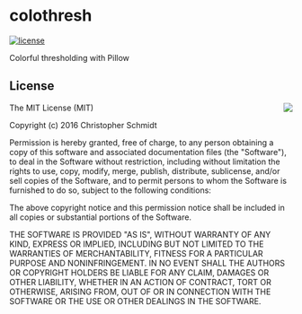 # colothresh
[![license](https://img.shields.io/github/license/mashape/apistatus.svg?maxAge=2592000?style=plastic)](https://opensource.org/licenses/MIT)

Colorful thresholding with Pillow

## License
<a href="https://opensource.org/licenses/MIT"><img align="right" src="http://opensource.org/trademarks/opensource/OSI-Approved-License-100x137.png"></a>
The MIT License (MIT)

Copyright (c) 2016 Christopher Schmidt

Permission is hereby granted, free of charge, to any person obtaining a copy
of this software and associated documentation files (the "Software"), to deal
in the Software without restriction, including without limitation the rights
to use, copy, modify, merge, publish, distribute, sublicense, and/or sell
copies of the Software, and to permit persons to whom the Software is
furnished to do so, subject to the following conditions:

The above copyright notice and this permission notice shall be included in all
copies or substantial portions of the Software.

THE SOFTWARE IS PROVIDED "AS IS", WITHOUT WARRANTY OF ANY KIND, EXPRESS OR
IMPLIED, INCLUDING BUT NOT LIMITED TO THE WARRANTIES OF MERCHANTABILITY,
FITNESS FOR A PARTICULAR PURPOSE AND NONINFRINGEMENT. IN NO EVENT SHALL THE
AUTHORS OR COPYRIGHT HOLDERS BE LIABLE FOR ANY CLAIM, DAMAGES OR OTHER
LIABILITY, WHETHER IN AN ACTION OF CONTRACT, TORT OR OTHERWISE, ARISING FROM,
OUT OF OR IN CONNECTION WITH THE SOFTWARE OR THE USE OR OTHER DEALINGS IN THE
SOFTWARE.

